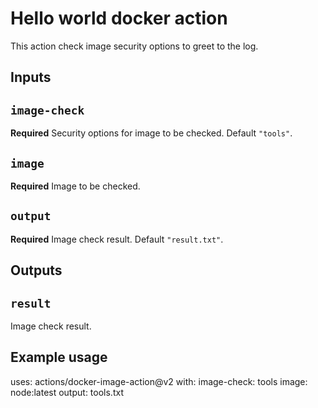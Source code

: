 # Hello world docker action

This action check image security options to greet to the log.

## Inputs

## `image-check`

**Required** Security options for image to be checked. Default `"tools"`.

## `image`

**Required** Image to be checked.

## `output`

**Required** Image check result. Default `"result.txt"`.

## Outputs

## `result`

Image check result.

## Example usage

uses: actions/docker-image-action@v2
with:
image-check: tools
image: node:latest
output: tools.txt